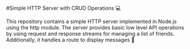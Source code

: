 #Simple HTTP Server with CRUD Operations :computer:

This repository contains a simple HTTP server implemented in Node.js using the http module. The server provides basic low level API operations by using request and response streams for managing a list of friends. Additionally, it handles a route to display messages :speech_balloon:
